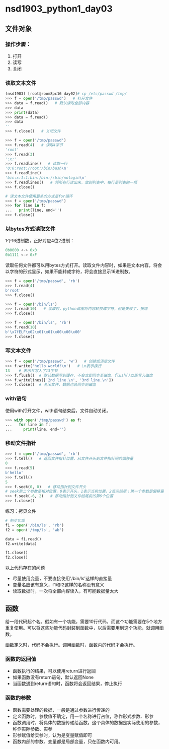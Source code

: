 # nsd1903_python1_day03

## 文件对象

### 操作步骤：

1. 打开
2. 读写
3. 关闭

### 读取文本文件

```python
(nsd1903) [root@room8pc16 day02]# cp /etc/passwd /tmp/
>>> f = open('/tmp/passwd')   # 打开文件
>>> data = f.read()   # 默认读取全部内容
>>> data
>>> print(data)
>>> data = f.read()
>>> data
''
>>> f.close()   # 关闭文件

>>> f = open('/tmp/passwd')
>>> f.read(4)   # 读取4字节
'root'
>>> f.read(3)
':x:'
>>> f.readline()   # 读取一行
'0:0:root:/root:/bin/bash\n'
>>> f.readline()
'bin:x:1:1:bin:/bin:/sbin/nologin\n'
>>> f.readlines()   # 将所有行读出来，放到列表中，每行是列表的一项
>>> f.close()

# 读文本文件使用最多的方式是for循环
>>> f = open('/tmp/passwd')
>>> for line in f:
...   print(line, end='')
>>> f.close()
```

### 以bytes方式读取文件

1个16进制数，正好对应4位2进制：

```python
0b0000 <-> 0x0
0b1111 <-> 0xF
```

读取任何文件都可以用bytes方式打开。读取文件内容时，如果是文本内容，将会以字符的形式显示，如果不能转成字符，将会直接显示16进制数。

```python
>>> f = open('/tmp/passwd', 'rb')
>>> f.read(4)
b'root'
>>> f.close()

>>> f = open('/bin/ls')
>>> f.read(10)   # 读取时，python试图将内容转换成字符，但是失败了，报错
>>> f.close()

>>> f = open('/bin/ls', 'rb')
>>> f.read(10)
b'\x7fELF\x02\x01\x01\x00\x00\x00'
>>> f.close()
```

### 写文本文件

```python
>>> f = open('/tmp/passwd', 'w')   # 创建或清空文件
>>> f.write('hello world!\n')   # \n表示换行
13    # 表示共写入了13字节
>>> f.flush()  # 默认数据写到缓存，不会立即同步至磁盘，flush()立即写入磁盘
>>> f.writelines(['2nd line.\n', '3rd line.\n'])
>>> f.close()  # 关闭文件，数据也会同步到磁盘
```

### with语句

使用with打开文件，with语句结束后，文件自动关闭。

```python
>>> with open('/tmp/passwd') as f:
...   for line in f:
...     print(line, end='')
```

### 移动文件指针

```python
>>> f = open('/tmp/passwd', 'rb')
>>> f.tell()   # 返回文件指针位置，从文件开头到文件指针间的偏移量
0
>>> f.read(5)
b'hello'
>>> f.tell()
5
>>> f.seek(0, 0)   # 移动指针到文件开头
# seek第二个参数是相对位置，0表示开头，1表示当前位置，2表示结尾；第一个参数是偏移量
>>> f.seek(-6, 2)   # 移动指针到文件结尾前的第6个位置
>>> f.close()
```

练习：拷贝文件

```python
# 初步实现
f1 = open('/bin/ls', 'rb')
f2 = open('/tmp/ls', 'wb')

data = f1.read()
f2.write(data)

f1.close()
f2.close()
```

以上代码存在的问题

- 尽量使用变量，不要直接使用'/bin/ls'这样的直接量
- 变量名应该有意义，f1和f2这样的名称没有意义
- 读取数据时，一次将全部内容读入，有可能数据量太大

## 函数

给一段代码起个名。假如有一个功能，需要10行代码，而这个功能需要在5个地方重复使用。可以将这些功能代码封装到函数中，以后需要用到这个功能，就调用函数。

函数定义时，代码不会执行。调用函数时，函数内的代码才会执行。

### 函数的返回值

- 函数执行的结果，可以使用return进行返回
- 如果函数没有return语句，默认返回None
- 当函数遇到return语句时，函数将会返回结果，停止执行

### 函数的参数

- 函数需要处理的数据，一般是通过参数进行传递的
- 定义函数时，参数值不确定，用一个名称进行占位，称作形式参数、形参
- 函数调用时，将具体的数据传递给函数，这个具体的数据是实际使用的参数，称作实际参数、实参
- 形参赋值给实参时，认为是变量赋值即可
- 函数内部的参数、变量都是局部变量，只在函数内可用。









